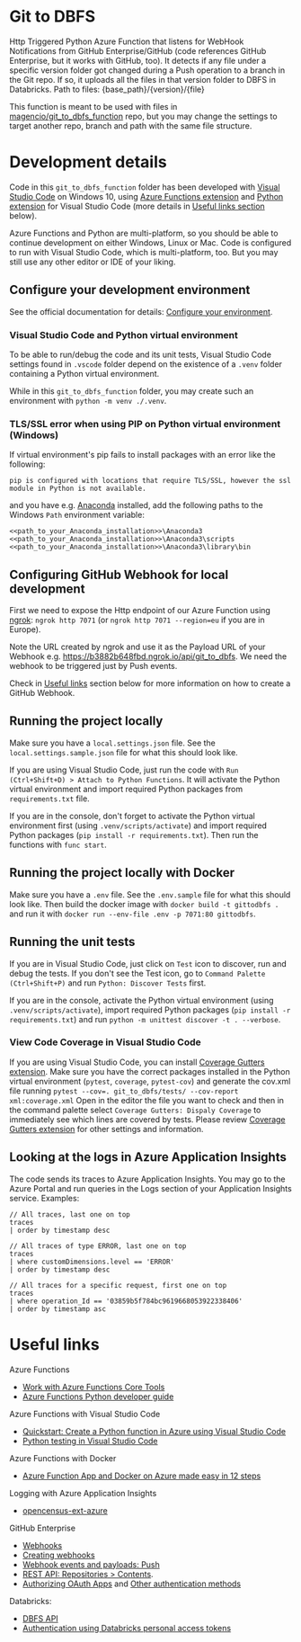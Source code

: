 # Git to DBFS

Http Triggered Python Azure Function that listens for WebHook Notifications from GitHub Enterprise/GitHub (code references GitHub Enterprise, but it works with GitHub, too). It detects if any file under a specific version folder got changed during a Push operation to a branch in the Git repo. If so, it uploads all the files in that version folder to DBFS in Databricks.
Path to files: {base_path}/{version}/{file}

This function is meant to be used with files in [magencio/git_to_dbfs_function](https://github.com/magencio/git_to_dbfs_function) repo, but you may change the settings to target another repo, branch and path with the same file structure.

# Development details

Code in this `git_to_dbfs_function` folder has been developed with [Visual Studio Code](https://code.visualstudio.com/) on Windows 10, using [Azure Functions extension](https://marketplace.visualstudio.com/items?itemName=ms-azuretools.vscode-azurefunctions) and [Python extension](https://marketplace.visualstudio.com/items?itemName=ms-python.python) for Visual Studio Code (more details in [Useful links section](#useful-links) below).

Azure Functions and Python are multi-platform, so you should be able to continue development on either Windows, Linux or Mac. Code is configured to run with Visual Studio Code, which is multi-platform, too. But you may still use any other editor or IDE of your liking.

## Configure your development environment
See the official documentation for details: [Configure your environment](https://docs.microsoft.com/en-us/azure/azure-functions/functions-create-first-function-vs-code?pivots=programming-language-python#configure-your-environment).

### Visual Studio Code and Python virtual environment
To be able to run/debug the code and its unit tests, Visual Studio Code settings found in `.vscode` folder depend on the existence of a `.venv` folder containing a Python virtual environment.

While in this `git_to_dbfs_function` folder, you may create such an environment with `python -m venv ./.venv`.

### TLS/SSL error when using PIP on Python virtual environment (Windows)
If virtual environment's pip fails to install packages with an error like the following:
```
pip is configured with locations that require TLS/SSL, however the ssl module in Python is not available.
```
and you have e.g. [Anaconda](https://www.anaconda.com/) installed, add the following paths to the Windows `Path` environment variable:
```
<<path_to_your_Anaconda_installation>>\Anaconda3
<<path_to_your_Anaconda_installation>>\Anaconda3\scripts
<<path_to_your_Anaconda_installation>>\Anaconda3\library\bin
```

## Configuring GitHub Webhook for local development
First we need to expose the Http endpoint of our Azure Function using [ngrok](https://ngrok.com/): `ngrok http 7071` (or `ngrok http 7071 --region=eu` if you are in Europe).

Note the URL created by ngrok and use it as the Payload URL of your Webhook e.g. https://b3882b648fbd.ngrok.io/api/git_to_dbfs. We need the webhook to be triggered just by Push events.

Check in [Useful links](#useful-links) section below for more information on how to create a GitHub Webhook.

## Running the project locally

Make sure you have a `local.settings.json` file. See the `local.settings.sample.json` file for what this should look like.

If you are using Visual Studio Code, just run the code with `Run (Ctrl+Shift+D) > Attach to Python Functions`. It will activate the Python virtual environment and import required Python packages from `requirements.txt` file.

If you are in the console, don't forget to activate the Python virtual environment first (using `.venv/scripts/activate`) and import required Python packages (`pip install -r requirements.txt`). Then run the functions with `func start`.

## Running the project locally with Docker

Make sure you have a `.env` file. See the `.env.sample` file for what this should look like. 
Then build the docker image with `docker build -t gittodbfs .` and run it with `docker run --env-file .env -p 7071:80 gittodbfs`.

## Running the unit tests

If you are in Visual Studio Code, just click on `Test` icon to discover, run and debug the tests. If you don't see the Test icon, go to `Command Palette (Ctrl+Shift+P)` and run `Python: Discover Tests` first.

If you are in the console, activate the Python virtual environment (using `.venv/scripts/activate`), import required Python packages (`pip install -r requirements.txt`) and run `python -m unittest discover -t . --verbose`.

### View Code Coverage in Visual Studio Code

If you are using Visual Studio Code, you can install [Coverage Gutters extension](https://marketplace.visualstudio.com/items?itemName=ryanluker.vscode-coverage-gutters).
Make sure you have the correct packages installed in the Python virtual environment (`pytest`, `coverage`, `pytest-cov`) and generate the cov.xml file running `pytest --cov=. git_to_dbfs/tests/ --cov-report xml:coverage.xml`
Open in the editor the file you want to check and then in the command palette select `Coverage Gutters: Dispaly Coverage` to immediately see which lines are covered by tests.
Please review [Coverage Gutters extension](https://marketplace.visualstudio.com/items?itemName=ryanluker.vscode-coverage-gutters) for other settings and information.

## Looking at the logs in Azure Application Insights

The code sends its traces to Azure Application Insights. You may go to the Azure Portal and run queries in the Logs section of your Application Insights service. Examples:
```
// All traces, last one on top
traces
| order by timestamp desc

// All traces of type ERROR, last one on top
traces
| where customDimensions.level == 'ERROR'
| order by timestamp desc

// All traces for a specific request, first one on top
traces
| where operation_Id == '03859b5f784bc9619668053922338406'
| order by timestamp asc
```

# Useful links
Azure Functions
- [Work with Azure Functions Core Tools](https://docs.microsoft.com/en-us/azure/azure-functions/functions-run-local)
- [Azure Functions Python developer guide](https://docs.microsoft.com/en-us/azure/azure-functions/functions-reference-python)

Azure Functions with Visual Studio Code
- [Quickstart: Create a Python function in Azure using Visual Studio Code](https://docs.microsoft.com/en-us/azure/azure-functions/functions-create-first-function-vs-code?pivots=programming-language-python)
- [Python testing in Visual Studio Code](https://code.visualstudio.com/docs/python/testing)

Azure Functions with Docker
- [Azure Function App and Docker on Azure made easy in 12 steps](https://dev.to/codeprototype/azure-function-app-and-docker-on-azure-made-easy-in-12-steps-3fob)

Logging with Azure Application Insights
- [opencensus-ext-azure](https://pypi.org/project/opencensus-ext-azure/)

GitHub Enterprise
- [Webhooks](https://docs.github.com/en/enterprise/2.21/user/developers/webhooks-and-events/webhooks)
- [Creating webhooks](https://docs.github.com/en/enterprise/2.21/user/developers/webhooks-and-events/creating-webhooks)
- [Webhook events and payloads: Push](https://docs.github.com/en/enterprise/2.21/user/developers/webhooks-and-events/webhook-events-and-payloads#push)
- [REST API: Repositories > Contents](https://docs.github.com/en/enterprise/2.21/user/rest/reference/repos#contents).
- [Authorizing OAuth Apps](https://docs.github.com/en/enterprise/2.21/user/developers/apps/authorizing-oauth-apps) and [Other authentication methods](https://docs.github.com/en/enterprise/2.21/user/rest/overview/other-authentication-methods#via-oauth-and-personal-access-tokens)

Databricks:
- [DBFS API](https://docs.databricks.com/dev-tools/api/latest/dbfs.html)
- [Authentication using Databricks personal access tokens](https://docs.databricks.com/dev-tools/api/latest/authentication.html)